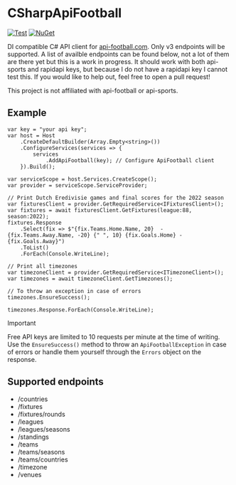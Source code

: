# CSharpApiFootball

[![Test](https://github.com/BorisGerretzen/CSharpApiFootball/actions/workflows/test.yml/badge.svg?event=push)](https://github.com/BorisGerretzen/CSharpApiFootball/actions/workflows/test.yml)
[![NuGet](https://img.shields.io/nuget/v/ApiFootball.svg)](https://www.nuget.org/packages/ApiFootball/)

DI compatible C# API client for [api-football.com](https://www.api-football.com/). Only v3 endpoints will be supported.
A list of availble endpoints can be found below, not a lot of them are there yet but this is a work in progress. It
should work with both api-sports and rapidapi keys, but because I do not have a rapidapi key I cannot test this.
If you would like to help out, feel free to open a pull request!

This project is not affiliated with api-football or api-sports.

## Example

```Csharp
var key = "your api key";
var host = Host
    .CreateDefaultBuilder(Array.Empty<string>())
    .ConfigureServices(services => {
        services
            .AddApiFootball(key); // Configure ApiFootball client
    }).Build();

var serviceScope = host.Services.CreateScope();
var provider = serviceScope.ServiceProvider;

// Print Dutch Eredivisie games and final scores for the 2022 season
var fixturesClient = provider.GetRequiredService<IFixturesClient>();
var fixtures = await fixturesClient.GetFixtures(league:88, season:2022);
fixtures.Response
    .Select(fix => $"{fix.Teams.Home.Name, 20}  -  {fix.Teams.Away.Name, -20} {" ", 10} {fix.Goals.Home} - {fix.Goals.Away}")
    .ToList()
    .ForEach(Console.WriteLine);
    
// Print all timezones
var timezoneClient = provider.GetRequiredService<ITimezoneClient>();
var timezones = await timezoneClient.GetTimezones();

// To throw an exception in case of errors
timezones.EnsureSuccess();

timezones.Response.ForEach(Console.WriteLine);
```

> [!IMPORTANT]  
> Free API keys are limited to 10 requests per minute at the time of writing.
> Use the `EnsureSuccess()` method to throw an `ApiFootballException` in case of errors or handle them yourself through
> the `Errors` object on the response.

## Supported endpoints

- /countries
- /fixtures
- /fixtures/rounds
- /leagues
- /leagues/seasons
- /standings
- /teams
- /teams/seasons
- /teams/countries
- /timezone
- /venues

